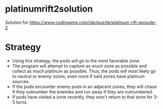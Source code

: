 # platinumrift2solution
Solution for  https://www.codingame.com/ide/puzzle/platinum-rift-episode-2

# Strategy
- Using this strategy, the pods will go to the most favorable zone. 
- The program will attempt to capture as much zone as possible and collect as much platinum as possible.
  Thus, the pods will most likely go to neutral or enemy zones, even more if said zones have platinum sources.
- If the pods encounter enemy pods in an adjacent zones, they will chase if they outnumber the enemies and
  run away if they are outnumbered.
- If pods have visited a zone recently, they won't return to that zone for 3-5 turns.
  
